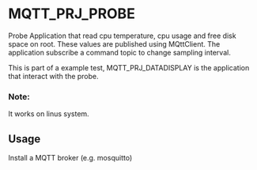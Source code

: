 # MQTT_PRJ_PROBE
Probe Application that read cpu temperature, cpu usage and free disk space on root.
These values are published using MQttClient.
The application subscribe a command topic to change sampling interval.

This is part of a example test, MQTT_PRJ_DATADISPLAY is the application that interact with the probe.



### Note:
It works on linus system.

## Usage
Install a MQTT broker (e.g. mosquitto)
